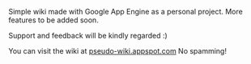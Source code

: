 Simple wiki made with Google App Engine as a personal project. 
More features to be added soon.

Support and feedback will be kindly regarded :)

You can visit the wiki at <a href="pseudo-wiki.appspot.com">pseudo-wiki.appspot.com</a>
No spamming!
